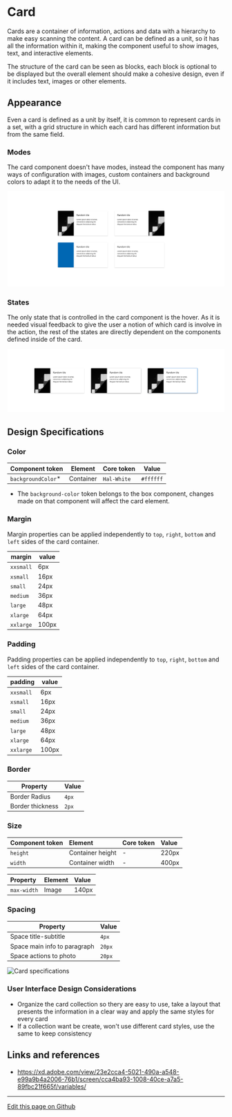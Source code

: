 # Card

Cards are a container of information, actions and data with a hierarchy to make easy scanning the content.
A card can be defined as a unit, so it has all the information within it, making the component useful to show images, text, and interactive elements.

The structure of the card can be seen as blocks, each block is optional to be displayed but the overall element should make a cohesive design, even if it includes text, images or other elements.

## Appearance

Even a card is defined as a unit by itself, it is common to represent cards in a set, with a grid structure in which each card has different information but from the same field.

### Modes

The card component doesn't have modes, instead the component has many ways of configuration with images, custom containers and background colors to adapt it to the needs of the UI.

![Card modes](images/card_modes.png)

### States

The only state that is controlled in the card component is the hover. As it is needed visual feedback to give the user a notion of which card is involve in the action, the rest of the states are directly dependent on the components defined inside of the card.

![Card states](images/card_states.png)


## Design Specifications

### Color

|   Component token     |   Element                     |   Core token                  |   Value       |
| --------------------- | ----------------------------- | ----------------------------- | ------------- |
|   `backgroundColor`*  |   Container                   |   `Hal-White`                 |   `#ffffff`   |

* The `background-color` token belongs to the box component, changes made on that component will affect the card element.

### Margin

Margin properties can be applied independently to `top`, `right`, `bottom` and `left` sides of the card container.

margin | value
-- | --
```xxsmall``` | 6px
```xsmall``` | 16px
```small``` | 24px
```medium``` | 36px
```large``` | 48px
```xlarge``` | 64px
```xxlarge``` | 100px


### Padding

Padding properties can be applied independently to `top`, `right`, `bottom` and `left` sides of the card container.


padding | value
-- | --
```xxsmall``` | 6px
```xsmall``` | 16px
```small``` | 24px
```medium``` | 36px
```large``` | 48px
```xlarge``` | 64px
```xxlarge``` | 100px


### Border

| Property                     |   Value |
| ---------------------------- | ------ |
| Border Radius                |   `4px` |
| Border thickness             |   `2px` |


### Size

| Component token                             | Element                      | Core token             | Value   |
| :------------------------------------------ | :--------------------------- | :--------------------- | :------ |
| `height`                                    | Container height             | -                      | 220px   | 
| `width`                                     | Container width              | -                      | 400px   |


| Property                                    | Element                      |  Value   |
| :------------------------------------------ | :--------------------------- |  :------ |
| `max-width`                                 | Image                        |  140px   | 




### Spacing

| Property                     |   Value |
| ---------------------------- | ------- |
| Space title-subtitle         |   `4px` |
| Space main info to paragraph |  `20px` |
| Space actions to photo       |  `20px` |

![Card specifications](images/card_specs.png)

### User Interface Design Considerations

- Organize the card collection so thery are easy to use, take a layout that presents the information in a clear way and apply the same styles for every card
- If a collection want be create, won't use different card styles, use the same to keep consistency

## Links and references

- https://xd.adobe.com/view/23e2cca4-5021-490a-a548-e99a9b4a2006-76b1/screen/cca4ba93-1008-40ce-a7a5-89fbc21f665f/variables/

____________________________________________________________

[Edit this page on Github](https://github.com/dxc-technology/halstack-style-guide/blob/master/guidelines/components/card/README.md)
